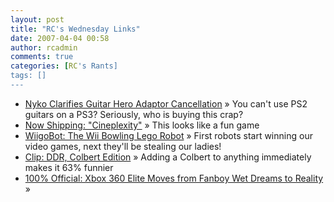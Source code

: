 ```yaml
---
layout: post
title: "RC's Wednesday Links"
date: 2007-04-04 00:58
author: rcadmin
comments: true
categories: [RC's Rants]
tags: []
---
```

<ul>
<li><a href="http://www.kotaku.com/gaming/nyko/nyko-clarifies-guitar-hero-adaptor-cancellation-248586.php" title="Nyko Clarifies Guitar Hero Adaptor Cancellation">Nyko Clarifies Guitar Hero Adaptor Cancellation</a> &raquo; You can't use PS2 guitars on a PS3? Seriously, who is buying this crap?</li>
<li><a href="http://feeds.feedburner.com/~r/CriticalGamerscom/~3/102218179/now_shipping_cineplexity.php" title="Now Shipping: &quot;Cineplexity&quot;">Now Shipping: &quot;Cineplexity&quot;</a> &raquo; This looks like a fun game</li>
<li><a href="http://www.gizmodo.com/gadgets/gadgets/wiigobot-the-wii-bowling-lego-robot-248453.php" title="WiigoBot: The Wii Bowling Lego Robot">WiigoBot: The Wii Bowling Lego Robot</a> &raquo; First robots start winning our video games, next they'll be stealing our ladies!</li>
<li><a href="http://kotaku.com/gaming/clip/clip-ddr-colbert-edition-247616.php" title="Clip: DDR, Colbert Edition">Clip: DDR, Colbert Edition</a> &raquo; Adding a Colbert to anything immediately makes it 63% funnier</li>
<li><a href="http://www.gizmodo.com/gadgets/home-entertainment/100-official-xbox-360-elite-moves-from-fanboy-wet-dreams-to-reality-247636.php" title="100% Official: Xbox 360 Elite Moves from Fanboy Wet Dreams to Reality">100% Official: Xbox 360 Elite Moves from Fanboy Wet Dreams to Reality</a> &raquo; </li>
</ul>

